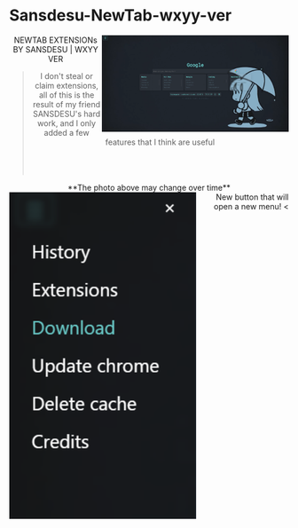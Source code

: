 # Sansdesu-NewTab-wxyy-ver

<img src="./png/preview.png" width="337" align=right />
<div align=center>

NEWTAB EXTENSIONs BY SANSDESU | WXYY VER

> I don't steal or claim extensions, all of this is the result of my friend SANSDESU's hard work, and I only added a few features that I think are useful
</br></br></br></br>
<div>**The photo above may change over time**</div>
<img src="./png/mymod.png" width="337" align=left />
</div>

<div align=right>
New button that will open a new menu! <
</div>
